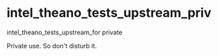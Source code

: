 # intel_theano_tests_upstream_priv
intel_theano_tests_upstream_for private

Private use. So don't disturb it.
